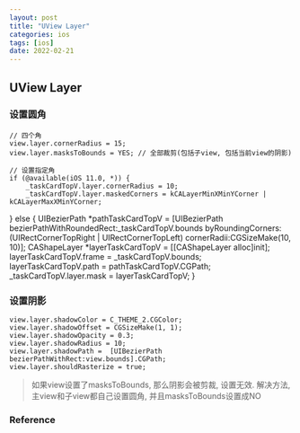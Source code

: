 ```yaml
---
layout: post
title: "UView Layer"
categories: ios
tags: [ios]
date: 2022-02-21
---
```


## UView Layer

### 设置圆角

	// 四个角
	view.layer.cornerRadius = 15;
	view.layer.masksToBounds = YES; // 全部裁剪(包括子view, 包括当前view的阴影)

	// 设置指定角
	if (@available(iOS 11.0, *)) {
        _taskCardTopV.layer.cornerRadius = 10;
        _taskCardTopV.layer.maskedCorners = kCALayerMinXMinYCorner | kCALayerMaxXMinYCorner;
  } else {
        UIBezierPath *pathTaskCardTopV = [UIBezierPath bezierPathWithRoundedRect:_taskCardTopV.bounds byRoundingCorners:(UIRectCornerTopRight | UIRectCornerTopLeft) cornerRadii:CGSizeMake(10, 10)];
        CAShapeLayer *layerTaskCardTopV = [[CAShapeLayer alloc]init];
        layerTaskCardTopV.frame = _taskCardTopV.bounds;
        layerTaskCardTopV.path = pathTaskCardTopV.CGPath;
        _taskCardTopV.layer.mask = layerTaskCardTopV;
  }

### 设置阴影

	view.layer.shadowColor = C_THEME_2.CGColor;
	view.layer.shadowOffset = CGSizeMake(1, 1);
	view.layer.shadowOpacity = 0.3;
	view.layer.shadowRadius = 10;
	view.layer.shadowPath =  [UIBezierPath bezierPathWithRect:view.bounds].CGPath;
	view.layer.shouldRasterize = true;

> 如果view设置了masksToBounds, 那么阴影会被剪裁, 设置无效.
> 解决方法, 主view和子view都自己设置圆角, 并且masksToBounds设置成NO


### Reference


